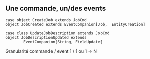 ## Une commande, un/des events

```
case object CreateJob extends JobCmd
object JobCreated extends EventCompanion[Job,  EntityCreation]

case class UpdateJobDescription extends JobCmd
object JobDescriptionUpdated extends 
        EventCompanion[String, FieldUpdate]

``` 
<aside class="notes">
    Granularité commande / event
    1 / 1 ou 1 -> N
</aside>